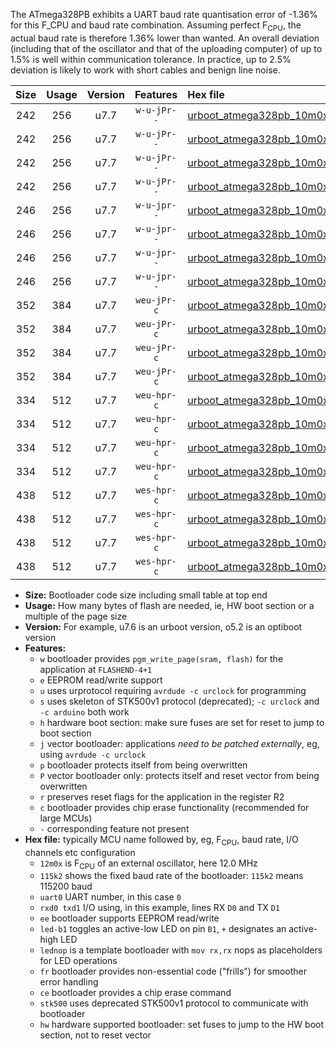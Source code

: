 The ATmega328PB exhibits a UART baud rate quantisation error of -1.36% for this F_CPU and baud rate combination. Assuming perfect F<sub>CPU</sub>, the actual baud rate is therefore 1.36% lower than wanted. An overall deviation (including that of the oscillator and that of the uploading computer) of up to 1.5% is well within communication tolerance. In practice, up to 2.5% deviation is likely to work with short cables and benign line noise.

|Size|Usage|Version|Features|Hex file|
|:-:|:-:|:-:|:-:|:--|
|242|256|u7.7|`w-u-jPr--`|[urboot_atmega328pb_10m0x_+115k2_uart0_rxd0_txd1_led+b5.hex](https://raw.githubusercontent.com/stefanrueger/urboot.hex/main/mcus/atmega328pb/external_oscillator/fcpu_10m0x/br_+115k2/urboot_atmega328pb_10m0x_+115k2_uart0_rxd0_txd1_led+b5.hex)|
|242|256|u7.7|`w-u-jPr--`|[urboot_atmega328pb_10m0x_+115k2_uart0_rxd0_txd1_lednop.hex](https://raw.githubusercontent.com/stefanrueger/urboot.hex/main/mcus/atmega328pb/external_oscillator/fcpu_10m0x/br_+115k2/urboot_atmega328pb_10m0x_+115k2_uart0_rxd0_txd1_lednop.hex)|
|242|256|u7.7|`w-u-jPr--`|[urboot_atmega328pb_10m0x_+115k2_uart1_rxb4_txb3_led+b5.hex](https://raw.githubusercontent.com/stefanrueger/urboot.hex/main/mcus/atmega328pb/external_oscillator/fcpu_10m0x/br_+115k2/urboot_atmega328pb_10m0x_+115k2_uart1_rxb4_txb3_led+b5.hex)|
|242|256|u7.7|`w-u-jPr--`|[urboot_atmega328pb_10m0x_+115k2_uart1_rxb4_txb3_lednop.hex](https://raw.githubusercontent.com/stefanrueger/urboot.hex/main/mcus/atmega328pb/external_oscillator/fcpu_10m0x/br_+115k2/urboot_atmega328pb_10m0x_+115k2_uart1_rxb4_txb3_lednop.hex)|
|246|256|u7.7|`w-u-jpr--`|[urboot_atmega328pb_10m0x_+115k2_uart0_rxd0_txd1_led+b5_fr.hex](https://raw.githubusercontent.com/stefanrueger/urboot.hex/main/mcus/atmega328pb/external_oscillator/fcpu_10m0x/br_+115k2/urboot_atmega328pb_10m0x_+115k2_uart0_rxd0_txd1_led+b5_fr.hex)|
|246|256|u7.7|`w-u-jpr--`|[urboot_atmega328pb_10m0x_+115k2_uart0_rxd0_txd1_lednop_fr.hex](https://raw.githubusercontent.com/stefanrueger/urboot.hex/main/mcus/atmega328pb/external_oscillator/fcpu_10m0x/br_+115k2/urboot_atmega328pb_10m0x_+115k2_uart0_rxd0_txd1_lednop_fr.hex)|
|246|256|u7.7|`w-u-jpr--`|[urboot_atmega328pb_10m0x_+115k2_uart1_rxb4_txb3_led+b5_fr.hex](https://raw.githubusercontent.com/stefanrueger/urboot.hex/main/mcus/atmega328pb/external_oscillator/fcpu_10m0x/br_+115k2/urboot_atmega328pb_10m0x_+115k2_uart1_rxb4_txb3_led+b5_fr.hex)|
|246|256|u7.7|`w-u-jpr--`|[urboot_atmega328pb_10m0x_+115k2_uart1_rxb4_txb3_lednop_fr.hex](https://raw.githubusercontent.com/stefanrueger/urboot.hex/main/mcus/atmega328pb/external_oscillator/fcpu_10m0x/br_+115k2/urboot_atmega328pb_10m0x_+115k2_uart1_rxb4_txb3_lednop_fr.hex)|
|352|384|u7.7|`weu-jPr-c`|[urboot_atmega328pb_10m0x_+115k2_uart0_rxd0_txd1_ee_led+b5_fr_ce.hex](https://raw.githubusercontent.com/stefanrueger/urboot.hex/main/mcus/atmega328pb/external_oscillator/fcpu_10m0x/br_+115k2/urboot_atmega328pb_10m0x_+115k2_uart0_rxd0_txd1_ee_led+b5_fr_ce.hex)|
|352|384|u7.7|`weu-jPr-c`|[urboot_atmega328pb_10m0x_+115k2_uart0_rxd0_txd1_ee_lednop_fr_ce.hex](https://raw.githubusercontent.com/stefanrueger/urboot.hex/main/mcus/atmega328pb/external_oscillator/fcpu_10m0x/br_+115k2/urboot_atmega328pb_10m0x_+115k2_uart0_rxd0_txd1_ee_lednop_fr_ce.hex)|
|352|384|u7.7|`weu-jPr-c`|[urboot_atmega328pb_10m0x_+115k2_uart1_rxb4_txb3_ee_led+b5_fr_ce.hex](https://raw.githubusercontent.com/stefanrueger/urboot.hex/main/mcus/atmega328pb/external_oscillator/fcpu_10m0x/br_+115k2/urboot_atmega328pb_10m0x_+115k2_uart1_rxb4_txb3_ee_led+b5_fr_ce.hex)|
|352|384|u7.7|`weu-jPr-c`|[urboot_atmega328pb_10m0x_+115k2_uart1_rxb4_txb3_ee_lednop_fr_ce.hex](https://raw.githubusercontent.com/stefanrueger/urboot.hex/main/mcus/atmega328pb/external_oscillator/fcpu_10m0x/br_+115k2/urboot_atmega328pb_10m0x_+115k2_uart1_rxb4_txb3_ee_lednop_fr_ce.hex)|
|334|512|u7.7|`weu-hpr-c`|[urboot_atmega328pb_10m0x_+115k2_uart0_rxd0_txd1_ee_led+b5_fr_ce_hw.hex](https://raw.githubusercontent.com/stefanrueger/urboot.hex/main/mcus/atmega328pb/external_oscillator/fcpu_10m0x/br_+115k2/urboot_atmega328pb_10m0x_+115k2_uart0_rxd0_txd1_ee_led+b5_fr_ce_hw.hex)|
|334|512|u7.7|`weu-hpr-c`|[urboot_atmega328pb_10m0x_+115k2_uart0_rxd0_txd1_ee_lednop_fr_ce_hw.hex](https://raw.githubusercontent.com/stefanrueger/urboot.hex/main/mcus/atmega328pb/external_oscillator/fcpu_10m0x/br_+115k2/urboot_atmega328pb_10m0x_+115k2_uart0_rxd0_txd1_ee_lednop_fr_ce_hw.hex)|
|334|512|u7.7|`weu-hpr-c`|[urboot_atmega328pb_10m0x_+115k2_uart1_rxb4_txb3_ee_led+b5_fr_ce_hw.hex](https://raw.githubusercontent.com/stefanrueger/urboot.hex/main/mcus/atmega328pb/external_oscillator/fcpu_10m0x/br_+115k2/urboot_atmega328pb_10m0x_+115k2_uart1_rxb4_txb3_ee_led+b5_fr_ce_hw.hex)|
|334|512|u7.7|`weu-hpr-c`|[urboot_atmega328pb_10m0x_+115k2_uart1_rxb4_txb3_ee_lednop_fr_ce_hw.hex](https://raw.githubusercontent.com/stefanrueger/urboot.hex/main/mcus/atmega328pb/external_oscillator/fcpu_10m0x/br_+115k2/urboot_atmega328pb_10m0x_+115k2_uart1_rxb4_txb3_ee_lednop_fr_ce_hw.hex)|
|438|512|u7.7|`wes-hpr-c`|[urboot_atmega328pb_10m0x_+115k2_uart0_rxd0_txd1_ee_led+b5_fr_ce_stk500_hw.hex](https://raw.githubusercontent.com/stefanrueger/urboot.hex/main/mcus/atmega328pb/external_oscillator/fcpu_10m0x/br_+115k2/urboot_atmega328pb_10m0x_+115k2_uart0_rxd0_txd1_ee_led+b5_fr_ce_stk500_hw.hex)|
|438|512|u7.7|`wes-hpr-c`|[urboot_atmega328pb_10m0x_+115k2_uart0_rxd0_txd1_ee_lednop_fr_ce_stk500_hw.hex](https://raw.githubusercontent.com/stefanrueger/urboot.hex/main/mcus/atmega328pb/external_oscillator/fcpu_10m0x/br_+115k2/urboot_atmega328pb_10m0x_+115k2_uart0_rxd0_txd1_ee_lednop_fr_ce_stk500_hw.hex)|
|438|512|u7.7|`wes-hpr-c`|[urboot_atmega328pb_10m0x_+115k2_uart1_rxb4_txb3_ee_led+b5_fr_ce_stk500_hw.hex](https://raw.githubusercontent.com/stefanrueger/urboot.hex/main/mcus/atmega328pb/external_oscillator/fcpu_10m0x/br_+115k2/urboot_atmega328pb_10m0x_+115k2_uart1_rxb4_txb3_ee_led+b5_fr_ce_stk500_hw.hex)|
|438|512|u7.7|`wes-hpr-c`|[urboot_atmega328pb_10m0x_+115k2_uart1_rxb4_txb3_ee_lednop_fr_ce_stk500_hw.hex](https://raw.githubusercontent.com/stefanrueger/urboot.hex/main/mcus/atmega328pb/external_oscillator/fcpu_10m0x/br_+115k2/urboot_atmega328pb_10m0x_+115k2_uart1_rxb4_txb3_ee_lednop_fr_ce_stk500_hw.hex)|

- **Size:** Bootloader code size including small table at top end
- **Usage:** How many bytes of flash are needed, ie, HW boot section or a multiple of the page size
- **Version:** For example, u7.6 is an urboot version, o5.2 is an optiboot version
- **Features:**
  + `w` bootloader provides `pgm_write_page(sram, flash)` for the application at `FLASHEND-4+1`
  + `e` EEPROM read/write support
  + `u` uses urprotocol requiring `avrdude -c urclock` for programming
  + `s` uses skeleton of STK500v1 protocol (deprecated); `-c urclock` and `-c arduino` both work
  + `h` hardware boot section: make sure fuses are set for reset to jump to boot section
  + `j` vector bootloader: applications *need to be patched externally*, eg, using `avrdude -c urclock`
  + `p` bootloader protects itself from being overwritten
  + `P` vector bootloader only: protects itself and reset vector from being overwritten
  + `r` preserves reset flags for the application in the register R2
  + `c` bootloader provides chip erase functionality (recommended for large MCUs)
  + `-` corresponding feature not present
- **Hex file:** typically MCU name followed by, eg, F<sub>CPU</sub>, baud rate, I/O channels etc configuration
  + `12m0x` is F<sub>CPU</sub> of an external oscillator, here 12.0 MHz
  + `115k2` shows the fixed baud rate of the bootloader: `115k2` means 115200 baud
  + `uart0` UART number, in this case `0`
  + `rxd0 txd1` I/O using, in this example, lines RX `D0` and TX `D1`
  + `ee` bootloader supports EEPROM read/write
  + `led-b1` toggles an active-low LED on pin `B1`, `+` designates an active-high LED
  + `lednop` is a template bootloader with `mov rx,rx` nops as placeholders for LED operations
  + `fr` bootloader provides non-essential code ("frills") for smoother error handling
  + `ce` bootloader provides a chip erase command
  + `stk500` uses deprecated STK500v1 protocol to communicate with bootloader
  + `hw` hardware supported bootloader: set fuses to jump to the HW boot section, not to reset vector
